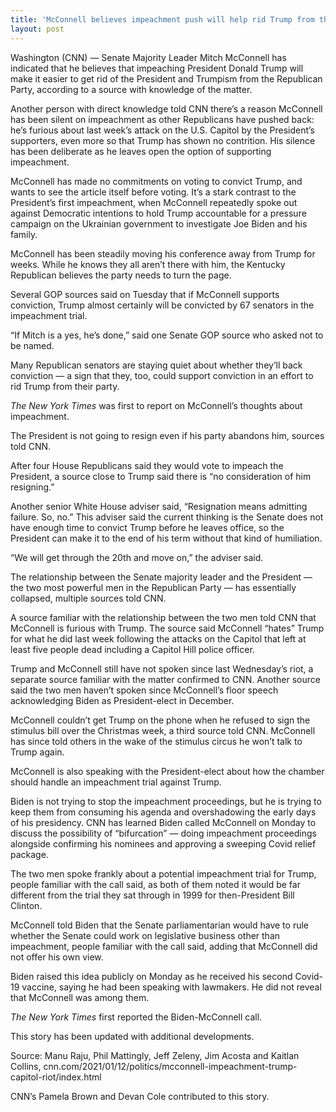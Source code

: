 ```yaml
---
title: 'McConnell believes impeachment push will help rid Trump from the GOP, but has not said if he will vote to convict'
layout: post
---
```


Washington (CNN) — Senate Majority Leader Mitch McConnell has indicated that he believes that impeaching President Donald Trump will make it easier to get rid of the President and Trumpism from the Republican Party, according to a source with knowledge of the matter.

Another person with direct knowledge told CNN there’s a reason McConnell has been silent on impeachment as other Republicans have pushed back: he’s furious about last week’s attack on the U.S. Capitol by the President’s supporters, even more so that Trump has shown no contrition. His silence has been deliberate as he leaves open the option of supporting impeachment.

McConnell has made no commitments on voting to convict Trump, and wants to see the article itself before voting. It’s a stark contrast to the President’s first impeachment, when McConnell repeatedly spoke out against Democratic intentions to hold Trump accountable for a pressure campaign on the Ukrainian government to investigate Joe Biden and his family.

McConnell has been steadily moving his conference away from Trump for weeks. While he knows they all aren’t there with him, the Kentucky Republican believes the party needs to turn the page.

Several GOP sources said on Tuesday that if McConnell supports conviction, Trump almost certainly will be convicted by 67 senators in the impeachment trial.

“If Mitch is a yes, he’s done,” said one Senate GOP source who asked not to be named.

Many Republican senators are staying quiet about whether they’ll back conviction — a sign that they, too, could support conviction in an effort to rid Trump from their party.

*The New York Times* was first to report on McConnell’s thoughts about impeachment.

The President is not going to resign even if his party abandons him, sources told CNN.

After four House Republicans said they would vote to impeach the President, a source close to Trump said there is “no consideration of him resigning.”

Another senior White House adviser said, “Resignation means admitting failure. So, no.” This adviser said the current thinking is the Senate does not have enough time to convict Trump before he leaves office, so the President can make it to the end of his term without that kind of humiliation.

“We will get through the 20th and move on,” the adviser said.

The relationship between the Senate majority leader and the President — the two most powerful men in the Republican Party — has essentially collapsed, multiple sources told CNN.

A source familiar with the relationship between the two men told CNN that McConnell is furious with Trump. The source said McConnell “hates” Trump for what he did last week following the attacks on the Capitol that left at least five people dead including a Capitol Hill police officer.

Trump and McConnell still have not spoken since last Wednesday’s riot, a separate source familiar with the matter confirmed to CNN. Another source said the two men haven’t spoken since McConnell’s floor speech acknowledging Biden as President-elect in December.

McConnell couldn’t get Trump on the phone when he refused to sign the stimulus bill over the Christmas week, a third source told CNN. McConnell has since told others in the wake of the stimulus circus he won’t talk to Trump again.

McConnell is also speaking with the President-elect about how the chamber should handle an impeachment trial against Trump.

Biden is not trying to stop the impeachment proceedings, but he is trying to keep them from consuming his agenda and overshadowing the early days of his presidency. CNN has learned Biden called McConnell on Monday to discuss the possibility of “bifurcation” — doing impeachment proceedings alongside confirming his nominees and approving a sweeping Covid relief package.

The two men spoke frankly about a potential impeachment trial for Trump, people familiar with the call said, as both of them noted it would be far different from the trial they sat through in 1999 for then-President Bill Clinton.

McConnell told Biden that the Senate parliamentarian would have to rule whether the Senate could work on legislative business other than impeachment, people familiar with the call said, adding that McConnell did not offer his own view.

Biden raised this idea publicly on Monday as he received his second Covid-19 vaccine, saying he had been speaking with lawmakers. He did not reveal that McConnell was among them.

*The New York Times* first reported the Biden-McConnell call.

This story has been updated with additional developments.

Source: Manu Raju, Phil Mattingly, Jeff Zeleny, Jim Acosta and Kaitlan Collins, cnn.com/2021/01/12/politics/mcconnell-impeachment-trump-capitol-riot/index.html

CNN’s Pamela Brown and Devan Cole contributed to this story.